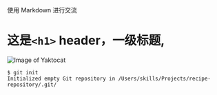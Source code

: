 使用 Markdown 进行交流
# 这是`<h1>` header，一级标题,

![Image of Yaktocat](https://octodex.github.com/images/yaktocat.png)



```
$ git init
Initialized empty Git repository in /Users/skills/Projects/recipe-repository/.git/
```
